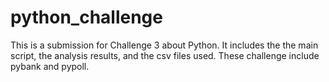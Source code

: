 # python_challenge

This is a submission for Challenge 3 about Python. It includes the the main script, the analysis results, and the csv files used. These challenge include pybank and pypoll.
